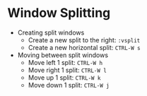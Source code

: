 # Window Splitting

- Creating split windows
	- Create a new split to the right: `:vsplit`
	- Create a new horizontal split: `CTRL-W s`
- Moving between split windows
	- Move left 1 split: `CTRL-W h`
	- Move right 1 split: `CTRL-W l`
	- Move up 1 split: `CTRL-W k`
	- Move down  1 split: `CTRL-W j`

